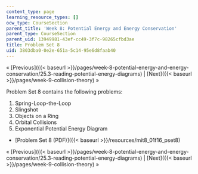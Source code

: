 ```yaml
---
content_type: page
learning_resource_types: []
ocw_type: CourseSection
parent_title: 'Week 8: Potential Energy and Energy Conservation'
parent_type: CourseSection
parent_uid: 13949981-43ef-cc49-3f7c-98265cfbd3ae
title: Problem Set 8
uid: 3803dba0-0e2e-651a-5c14-95e6d8faab40
---
```


« [Previous]({{< baseurl >}}/pages/week-8-potential-energy-and-energy-conservation/25.3-reading-potential-energy-diagrams) | [Next]({{< baseurl >}}/pages/week-9-collision-theory) »

Problem Set 8 contains the following problems:

1.  Spring-Loop-the-Loop
2.  Slingshot
3.  Objects on a Ring
4.  Orbital Collisions
5.  Exponential Potential Energy Diagram

*   [Problem Set 8 (PDF)]({{< baseurl >}}/resources/mit8_01f16_pset8)

« [Previous]({{< baseurl >}}/pages/week-8-potential-energy-and-energy-conservation/25.3-reading-potential-energy-diagrams) | [Next]({{< baseurl >}}/pages/week-9-collision-theory) »